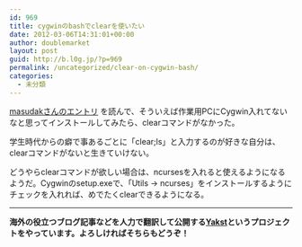 ```yaml
---
id: 969
title: cygwinのbashでclearを使いたい
date: 2012-03-06T14:31:01+00:00
author: doublemarket
layout: post
guid: http://b.l0g.jp/?p=969
permalink: /uncategorized/clear-on-cygwin-bash/
categories:
  - 未分類
---
```


<a href="http://ameblo.jp/principia-ca/entry-11147827610.html" target="_blank">masudakさんのエントリ</a> を読んで、そういえば作業用PCにCygwin入れてないなと思ってインストールしてみたら、clearコマンドがなかった。

学生時代からの癖で事あるごとに「clear;ls」と入力するのが好きな自分は、clearコマンドがないと生きていけない。

どうやらclearコマンドが欲しい場合は、ncursesを入れると使えるようになるようだ。Cygwinのsetup.exeで、「Utils → ncurses」をインストールするようにチェックを入れれば、めでたくclearできるようになる。

* * *

**海外の役立つブログ記事などを人力で翻訳して公開する[Yakst](https://yakst.com/ja)というプロジェクトをやっています。よろしければそちらもどうぞ！**

